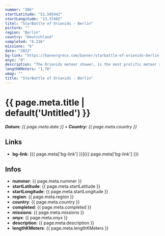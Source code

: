```yaml
---
nummer: "386"
startLatitude: "52,505942"
startLongitude: "13,37482"
titel: "StarBattle of Orionids - Berlin"
picture: ""
region: "Berlin"
country: "Deutschland"
completed: "8.316"
missions: "6"
date: "2022"
bg-link: "https://bannergress.com/banner/starbattle-of-orionids-berlin-a311"
onyx: "0"
description: "The Orionids meteor shower, is the most prolific meteor shower associated with Halley's Comet. During this time a global ENL starburst event occurred with hundreds of ENL agents participating."
lengthKMeters: "1,78"
umap: ""
title: "StarBattle of Orionids - Berlin"
---
```

# {{ page.meta.title | default('Untitled') }}

_**Datum:** {{ page.meta.date }} • **Country:** {{ page.meta.country }}_

## Links
- **bg-link**: [{{ page.meta['bg-link'] }}]({{ page.meta['bg-link'] }})

## Infos
- **nummer**: {{ page.meta.nummer }}
- **startLatitude**: {{ page.meta.startLatitude }}
- **startLongitude**: {{ page.meta.startLongitude }}
- **region**: {{ page.meta.region }}
- **country**: {{ page.meta.country }}
- **completed**: {{ page.meta.completed }}
- **missions**: {{ page.meta.missions }}
- **onyx**: {{ page.meta.onyx }}
- **description**: {{ page.meta.description }}
- **lengthKMeters**: {{ page.meta.lengthKMeters }}
